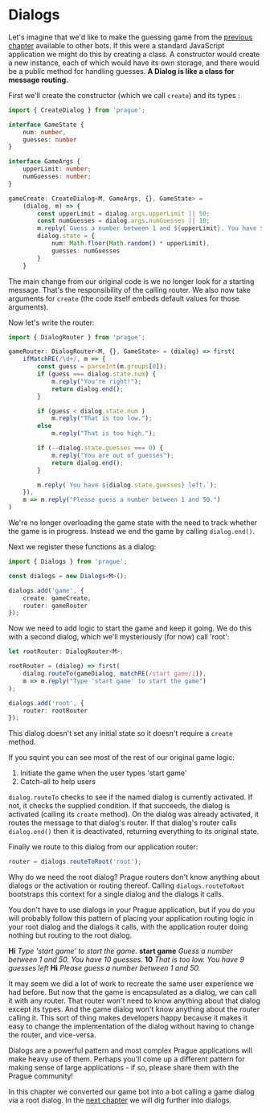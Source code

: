 # Dialogs

Let's imagine that we'd like to make the guessing game from the [previous chapter](State.md) available to other bots. If this were a standard JavaScript application we might do this by creating a class. A constructor would create a new instance, each of which would have its own storage, and there would be a public method for handling guesses. **A Dialog is like a class for message routing.**

First we'll create the constructor (which we call `create`) and its types :

```typescript
import { CreateDialog } from 'prague';

interface GameState {
    num: number,
    guesses: number
}

interface GameArgs {
    upperLimit: number;
    numGuesses: number;
}

gameCreate: CreateDialog<M, GameArgs, {}, GameState> = 
    (dialog, m) => {
        const upperLimit = dialog.args.upperLimit || 50;
        const numGuesses = dialog.args.numGuesses || 10;
        m.reply(`Guess a number between 1 and ${upperLimit}. You have ${numGuesses} guesses.`);
        dialog.state = {
            num: Math.floor(Math.random() * upperLimit),
            guesses: numGuesses
        }
    }
```

The main change from our original code is we no longer look for a starting message. That's the responsibility of the calling router. We also now take arguments for `create` (the code itself embeds default values for those arguments).

Now let's write the router:

```typescript
import { DialogRouter } from 'prague';

gameRouter: DialogRouter<M, {}, GameState> = (dialog) => first(
    ifMatchRE(/\d+/, m => {
        const guess = parseInt(m.groups[0]);
        if (guess === dialog.state.num) {
            m.reply("You're right!");
            return dialog.end();
        }

        if (guess < dialog.state.num )
            m.reply("That is too low.");
        else
            m.reply("That is too high.");

        if (--dialog.state.guesses === 0) {
            m.reply("You are out of guesses");
            return dialog.end();
        }

        m.reply(`You have ${dialog.state.guesses} left.`);
    }),
    m => m.reply("Please guess a number between 1 and 50.")
)
```

We're no longer overloading the game state with the need to track whether the game is in progress. Instead we end the game by calling `dialog.end()`. 

Next we register these functions as a dialog:

```typescript
import { Dialogs } from 'prague';

const dialogs = new Dialogs<M>();

dialogs.add('game', {
    create: gameCreate,
    router: gameRouter
});
```

Now we need to add logic to start the game and keep it going. We do this with a second dialog, which we'll mysteriously (for now) call 'root':

```typescript
let rootRouter: DialogRouter<M>;

rootRouter = (dialog) => first(
    dialog.routeTo(gameDialog, matchRE(/start game/i)),
    m => m.reply("Type 'start game' to start the game")
);

dialogs.add('root', {
    router: rootRouter
});
```

This dialog doesn't set any initial state so it doesn't require a `create` method.

If you squint you can see most of the rest of our original game logic:

1. Initiate the game when the user types 'start game'
1. Catch-all to help users

`dialog.routeTo` checks to see if the named dialog is currently activated. If not, it checks the supplied condition. If that succeeds, the dialog is activated (calling its `create` method). On the dialog was already activated, it routes the message to that dialog's router. If that dialog's router calls `dialog.end()` then it is deactivated, returning everything to its original state.

Finally we route to this dialog from our application router:

```typescript
router = dialogs.routeToRoot('root');
```

Why do we need the root dialog? Prague routers don't know anything about dialogs or the activation or routing thereof. Calling `dialogs.routeToRoot` bootstraps this context for a single dialog and the dialogs it calls.

You don't have to use dialogs in your Prague application, but if you do you will probably follow this pattern of placing your application routing logic in your root dialog and the dialogs it calls, with the application router doing nothing but routing to the root dialog.

>
**Hi**
*Type 'start game' to start the game.*
**start game**
*Guess a number between 1 and 50. You have 10 guesses.*
**10**
*That is too low.*
*You have 9 guesses left*
**Hi**
*Please guess a number between 1 and 50.*

It may seem we did a lot of work to recreate the same user experience we had before. But now that the game is encapsulated as a dialog, we can call it with any router. That router won't need to know anything about that dialog except its types. And the game dialog won't know anything about the router calling it. This sort of thing makes developers happy because it makes it easy to change the implementation of the dialog without having to change the router, and vice-versa.

Dialogs are a powerful pattern and most complex Prague applications will make heavy use of them. Perhaps you'll come up a different pattern for making sense of large applications - if so, please share them with the Prague community!

In this chapter we converted our game bot into a bot calling a game dialog via a root dialog. In the [next chapter](MoreDialogs.md) we will dig further into dialogs.